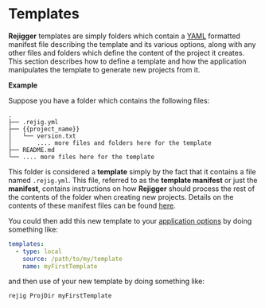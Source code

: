 # Templates

**Rejigger** templates are simply folders which contain a [YAML](https://yaml.org) formatted manifest file describing the template and its various options, along with any other files and folders which define the content of the project it creates. This section describes how to define a template and how the application manipulates the template to generate new projects from it.

**Example**

Suppose you have a folder which contains the following files:

```linenums="0"
.
├── .rejig.yml
├── {{project_name}}
│   └── version.txt
│       .... more files and folders here for the template  
├── README.md
└── .... more files here for the template
```

This folder is considered a **template** simply by the fact that it contains a file named `.rejig.yml`. This file, referred to as the **template manifest** or just the **manifest**, contains instructions on how **Rejigger** should process the rest of the contents of the folder when creating new projects. Details on the contents of these manifest files can be found [here](manifest.md).

You could then add this new template to your [application options](../app_options/index.md#templates) by doing something like:

```yaml
templates:
  - type: local
    source: /path/to/my/template
    name: myFirstTemplate
```

and then use of your new template by doing something like:

```linenums="0"
rejig ProjDir myFirstTemplate
```